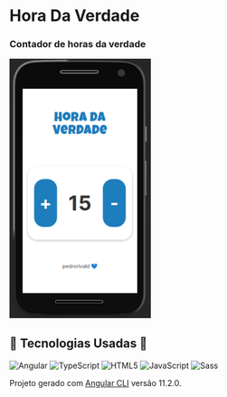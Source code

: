 # Hora Da Verdade

### Contador de horas da verdade

<img src="./src/assets/img/print-mobile.png" width="250">

## :hammer: **Tecnologias Usadas** :wrench:
  ![Angular](https://img.shields.io/badge/-Angular-e00000?style=flat-square&logo=Angular)
  ![TypeScript](https://img.shields.io/badge/-TypeScript-black?style=flat-square&logo=typescript)
  ![HTML5](https://img.shields.io/badge/-HTML5-E34F26?style=flat-square&logo=html5&logoColor=white)
  ![JavaScript](https://img.shields.io/badge/-JavaScript-black?style=flat-square&logo=javascript)
  ![Sass](https://img.shields.io/badge/-SCSS-black?style=flat-square&logo=sass)

Projeto gerado com [Angular CLI](https://github.com/angular/angular-cli) versão 11.2.0.
